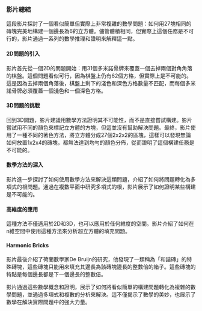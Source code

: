 ### 影片總結

這段影片探討了一個看似簡單但實際上非常複雜的數學問題：如何用27塊相同的磚塊完美地構建一個邊長為6的立方體。儘管體積相同，但實際上這個任務是不可行的，影片通過一系列的數學推理和證明來解釋這一點。

#### 2D問題的引入
影片首先從一個2D的問題開始：用31個多米諾骨牌來覆蓋一個去掉兩個對角角落的棋盤。這個問題看似可行，因為棋盤上仍有62個方格，但實際上是不可能的。這是因為去掉兩個角落後，棋盤上剩下的淺色和深色方格數量不匹配，而每個多米諾骨牌必須覆蓋一個淺色和一個深色方格。

#### 3D問題的挑戰
回到3D問題，影片建議用數學方法證明其不可能性，而不是直接嘗試構建。影片嘗試用不同的顏色來標記立方體的方塊，但這並沒有幫助解決問題。最終，影片使用了一種不同的著色方法，將立方體分成27個2x2x2的區塊，這樣可以發現無論如何放置1x2x4的磚塊，都無法達到均勻的顏色分佈，從而證明了這個構建任務是不可能的。

#### 數學方法的深入
影片進一步探討了如何使用數學方法來解決這類問題，介紹了如何將問題轉化為多項式的根問題。通過在複數平面中研究多項式的根，影片展示了如何證明某些構建是不可能的。

#### 高維度的應用
這種方法不僅適用於2D和3D，也可以應用於任何維度的空間。影片介紹了如何在n維空間中使用這種方法來分析超立方體的填充問題。

#### Harmonic Bricks
影片最後介紹了荷蘭數學家De Bruijn的研究，他發現了一類稱為「和諧磚」的特殊磚塊，這些磚塊只能用來填充其邊長為該磚塊邊長的整數倍的箱子。這些磚塊的特點是每個邊長都是下一個邊長的整數倍。

影片通過這些數學概念和證明，展示了如何將看似簡單的構建問題轉化為複雜的數學問題，並通過多項式和複數的分析來解決。這不僅揭示了數學的美妙，也展示了數學在解決實際問題中的強大力量。